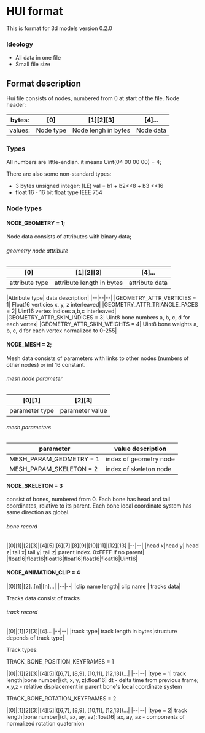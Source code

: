 
# HUI format
This is format for 3d models
version 0.2.0

### Ideology
- All data in one file
- Small file size


## Format description
Hui file consists of nodes, numbered from 0 at start of the file.
Node header:

|bytes:|[0]|[1][2][3]|[4]...|
|--|--|--|--|
|values:|Node type|Node lengh in bytes|Node data


### Types
 All numbers are little-endian. it means Uint(04 00 00 00) = 4;

 There are also some non-standard types:
 - 3 bytes unsigned integer: (LE) val = b1 + b2<<8 + b3 <<16
 - float 16 - 16 bit float type IEEE 754

### Node types
#### NODE_GEOMETRY = 1;
Node data consists of attributes with binary data;


###### geometry node attribute
|[0]|[1][2][3]|[4]...|
|--|--|--|
|attribute type| attribute length in bytes|attribute data|


|Attribute type| data description|
|--|--|--|
|GEOMETRY_ATTR_VERTICIES = 1| Float16 verticies x, y, z interleaved|
|GEOMETRY_ATTR_TRIANGLE_FACES = 2| Uint16 vertex indices a,b,c interleaved|
|GEOMETRY_ATTR_SKIN_INDICES = 3| Uint8 bone numbers a, b, c, d for each vertex|
|GEOMETRY_ATTR_SKIN_WEIGHTS = 4| Uint8 bone weights a, b, c, d for each vertex normalized to 0-255|

#### NODE_MESH = 2;
Mesh data consists of parameters with links to other nodes (numbers of other nodes) or int 16 constant.
###### mesh node parameter
|[0][1]|[2][3]|
|--|--|
|parameter type|parameter value|

###### mesh parameters

|parameter|value description|
|--|--|
|MESH_PARAM_GEOMETRY = 1| index of geometry node|
|MESH_PARAM_SKELETON = 2| index of skeleton node|

#### NODE_SKELETON = 3
consist of bones, numbered from 0.
Each bone has head and tail coordinates, relative to its parent.
Each bone local coordinate system has same direction as global.

###### bone record
|[0][1]|[2][3]|[4][5]|[6][7]|[8][9]|[10][11]|[12][13]
|--|--|
|head x|head y| head z| tail x| tail y| tail z| parent index. 0xFFFF if no parent|
|float16|float16|float16|float16|float16|float16|Uint16|

#### NODE_ANIMATION_CLIP = 4
|[0][1]|[2]..[n]|[n]...|
|--|--|
|clip name length| clip name | tracks data|

Tracks data consist of tracks
###### track record
|[0]|[1][2][3]|[4]...
|--|--|
|track type| track length in bytes|structure depends of track type|

Track types:

TRACK_BONE_POSITION_KEYFRAMES = 1

|[0]|[1][2][3]|[4][5]|([6,7], [8,9], [10,11], [12,13])...|
|--|--|
|type = 1| track length|bone number|(dt, x, y, z):float16|
dt - delta time from previous frame;<br>
x,y,z - relative displacement in parent bone's local coordinate system

TRACK_BONE_ROTATION_KEYFRAMES = 2

|[0]|[1][2][3]|[4][5]|([6,7], [8,9], [10,11], [12,13])...|
|--|--|
|type = 2| track length|bone number|(dt, ax, ay, az):float16|
ax, ay, az - components of normalized rotation quaternion
